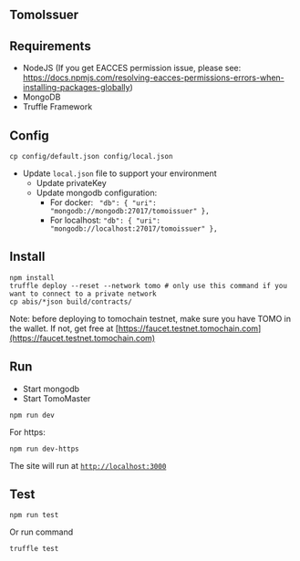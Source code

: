 ## TomoIssuer

## Requirements
- NodeJS (If you get EACCES permission issue, please see: https://docs.npmjs.com/resolving-eacces-permissions-errors-when-installing-packages-globally)
- MongoDB
- Truffle Framework

## Config

```
cp config/default.json config/local.json
```
- Update `local.json` file to support your environment
  - Update privateKey
  - Update mongodb configuration:
      - For docker:
      `  "db": {
      "uri": "mongodb://mongodb:27017/tomoissuer"
      },
    `
      - For localhost: 
      `
      "db": {
      "uri": "mongodb://localhost:27017/tomoissuer"
    },
    `

## Install
```
npm install
truffle deploy --reset --network tomo # only use this command if you want to connect to a private network
cp abis/*json build/contracts/
```
Note: before deploying to tomochain testnet, make sure you have TOMO in the wallet. If not, get free at [https://faucet.testnet.tomochain.com](https://faucet.testnet.tomochain.com)

## Run
- Start mongodb
- Start TomoMaster
```
npm run dev
```
For https:
```
npm run dev-https
```
The site will run at [`http://localhost:3000`](http://localhost:3000)

## Test
```
npm run test
```
Or run command
```
truffle test
```
